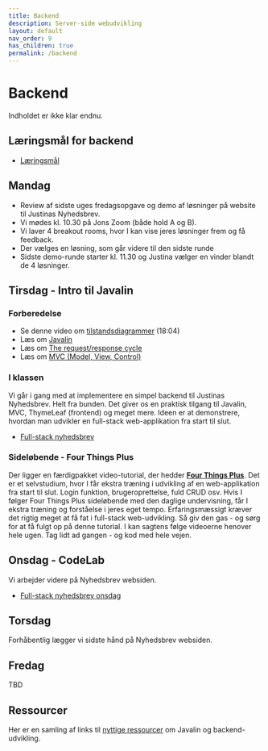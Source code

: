 ```yaml
---
title: Backend
description: Server-side webudvikling
layout: default
nav_order: 9
has_children: true
permalink: /backend
---
```


# Backend

Indholdet er ikke klar endnu.

## Læringsmål for backend

- [Læringsmål](./laeringsmaal.md)

## Mandag

- Review af sidste uges fredagsopgave og demo af løsninger på website til Justinas Nyhedsbrev.
- Vi mødes kl. 10.30 på Jons Zoom (både hold A og B).
- Vi laver 4 breakout rooms, hvor I kan vise jeres løsninger frem og få feedback.
- Der vælges en løsning, som går videre til den sidste runde
- Sidste demo-runde starter kl. 11.30 og Justina vælger en vinder blandt de 4 løsninger.

## Tirsdag - Intro til Javalin

### Forberedelse

- Se denne video om [tilstandsdiagrammer](https://cphbusiness.cloud.panopto.eu/Panopto/Pages/Viewer.aspx?id=f0102497-7c37-4c44-9bda-b08d00c83e40) (18:04)
- Læs om [Javalin](../toolbox/javalin/what_is_javalin.md)
- Læs om [The request/response cycle](../toolbox/javalin/requesthandling.md)
- Læs om [MVC (Model, View, Control)](../toolbox/designpatterns/mvc.md)

### I klassen

Vi går i gang med at implementere en simpel backend til Justinas Nyhedsbrev. Helt fra bunden. Det giver os en praktisk tilgang til Javalin, MVC, ThymeLeaf (frontend) og meget mere. Ideen er at demonstrere, hvordan man udvikler en full-stack web-applikation fra start til slut.

- [Full-stack nyhedsbrev](./exercises/nyhedsbrev.md)

### Sideløbende - Four Things Plus

Der ligger en færdigpakket video-tutorial, der hedder **[Four Things Plus](./exercises/fourthingsplus.md)**. Det er et selvstudium, hvor I får ekstra træning i udvikling af en web-applikation fra start til slut. Login funktion, brugeroprettelse, fuld CRUD osv. Hvis I følger Four Things Plus sideløbende med den daglige undervisning, får I ekstra træning og forståelse i jeres eget tempo. Erfaringsmæssigt kræver det rigtig meget at få fat i full-stack web-udvikling. Så giv den gas - og sørg for at få fulgt op på denne tutorial. I kan sagtens følge videoerne henover hele ugen. Tag lidt ad gangen - og kod med hele vejen.

## Onsdag - CodeLab

Vi arbejder videre på Nyhedsbrev websiden.

- [Full-stack nyhedsbrev onsdag](./exercises/nyhedsbrev.md#onsdag---codelab)

## Torsdag

Forhåbentlig lægger vi sidste hånd på Nyhedsbrev websiden.

## Fredag

TBD

## Ressourcer

Her er en samling af links til [nyttige ressourcer](./resources.md) om Javalin og backend-udvikling.
